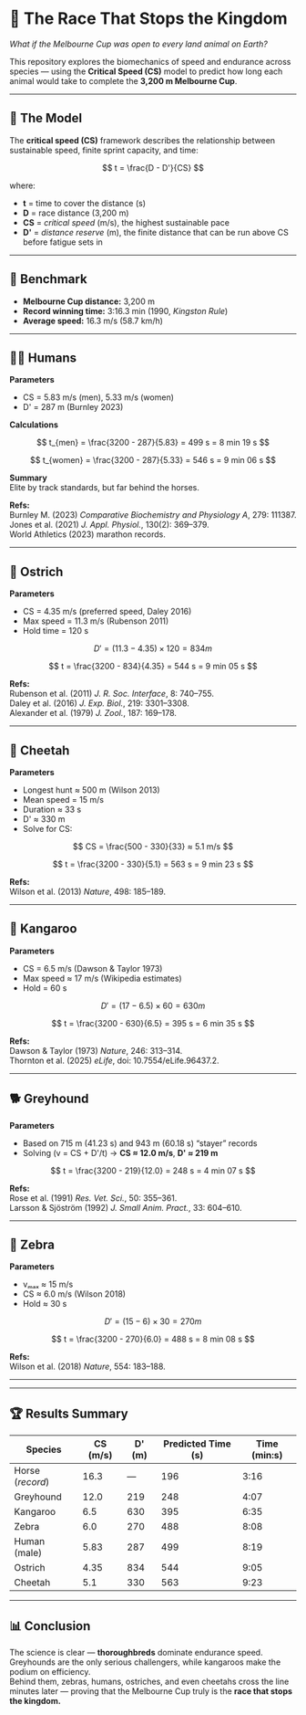 # 🏇 The Race That Stops the Kingdom
*What if the Melbourne Cup was open to every land animal on Earth?*

This repository explores the biomechanics of speed and endurance across species — using the **Critical Speed (CS)** model to predict how long each animal would take to complete the **3,200 m Melbourne Cup**.

---

## 📐 The Model

The **critical speed (CS)** framework describes the relationship between sustainable speed, finite sprint capacity, and time:

$$
t = \frac{D - D'}{CS}
$$

where:  
- **t** = time to cover the distance (s)  
- **D** = race distance (3,200 m)  
- **CS** = *critical speed* (m/s), the highest sustainable pace  
- **D'** = *distance reserve* (m), the finite distance that can be run above CS before fatigue sets in  

---

## 🏁 Benchmark

- **Melbourne Cup distance:** 3,200 m  
- **Record winning time:** 3:16.3 min (1990, *Kingston Rule*)  
- **Average speed:** 16.3 m/s (58.7 km/h)

---

## 🧍‍♂️ Humans

**Parameters**  
- CS = 5.83 m/s (men), 5.33 m/s (women)  
- D' = 287 m (Burnley 2023)

**Calculations**

$$
t_{men} = \frac{3200 - 287}{5.83} = 499 s = 8 min 19 s
$$

$$
t_{women} = \frac{3200 - 287}{5.33} = 546 s = 9 min 06 s
$$

**Summary**  
Elite by track standards, but far behind the horses.

**Refs:**  
Burnley M. (2023) *Comparative Biochemistry and Physiology A*, 279: 111387.  
Jones et al. (2021) *J. Appl. Physiol.*, 130(2): 369–379.  
World Athletics (2023) marathon records.

---

## 🦩 Ostrich

**Parameters**  
- CS = 4.35 m/s (preferred speed, Daley 2016)  
- Max speed = 11.3 m/s (Rubenson 2011)  
- Hold time = 120 s  

$$
D' = (11.3 - 4.35) \times 120 = 834 m
$$

$$
t = \frac{3200 - 834}{4.35} = 544 s = 9 min 05 s
$$

**Refs:**  
Rubenson et al. (2011) *J. R. Soc. Interface*, 8: 740–755.  
Daley et al. (2016) *J. Exp. Biol.*, 219: 3301–3308.  
Alexander et al. (1979) *J. Zool.*, 187: 169–178.

---

## 🐆 Cheetah

**Parameters**  
- Longest hunt ≈ 500 m (Wilson 2013)  
- Mean speed = 15 m/s  
- Duration ≈ 33 s  
- D' ≈ 330 m  
- Solve for CS:

$$
CS = \frac{500 - 330}{33} ≈ 5.1 m/s
$$

$$
t = \frac{3200 - 330}{5.1} = 563 s = 9 min 23 s
$$

**Refs:**  
Wilson et al. (2013) *Nature*, 498: 185–189.

---

## 🦘 Kangaroo

**Parameters**  
- CS = 6.5 m/s (Dawson & Taylor 1973)  
- Max speed ≈ 17 m/s (Wikipedia estimates)  
- Hold = 60 s  

$$
D' = (17 - 6.5) \times 60 = 630 m
$$

$$
t = \frac{3200 - 630}{6.5} = 395 s = 6 min 35 s
$$

**Refs:**  
Dawson & Taylor (1973) *Nature*, 246: 313–314.  
Thornton et al. (2025) *eLife*, doi: 10.7554/eLife.96437.2.

---

## 🐕 Greyhound

**Parameters**  
- Based on 715 m (41.23 s) and 943 m (60.18 s) “stayer” records  
- Solving \(v = CS + D'/t\) → **CS ≈ 12.0 m/s**, **D' ≈ 219 m**

$$
t = \frac{3200 - 219}{12.0} = 248 s = 4 min 07 s
$$

**Refs:**  
Rose et al. (1991) *Res. Vet. Sci.*, 50: 355–361.  
Larsson & Sjöström (1992) *J. Small Anim. Pract.*, 33: 604–610.

---

## 🦓 Zebra

**Parameters**  
- vₘₐₓ ≈ 15 m/s  
- CS ≈ 6.0 m/s (Wilson 2018)  
- Hold ≈ 30 s  

$$
D' = (15 - 6) \times 30 = 270 m
$$

$$
t = \frac{3200 - 270}{6.0} = 488 s = 8 min 08 s
$$

**Refs:**  
Wilson et al. (2018) *Nature*, 554: 183–188.

---



---

## 🏆 Results Summary

| Species | CS (m/s) | D' (m) | Predicted Time (s) | Time (min:s) |
|----------|-----------|--------|--------------------|---------------|
| Horse (*record*) | 16.3 | — | 196 | 3:16 |
| Greyhound | 12.0 | 219 | 248 | 4:07 |
| Kangaroo | 6.5 | 630 | 395 | 6:35 |
| Zebra | 6.0 | 270 | 488 | 8:08 |
| Human (male) | 5.83 | 287 | 499 | 8:19 |
| Ostrich | 4.35 | 834 | 544 | 9:05 |
| Cheetah | 5.1 | 330 | 563 | 9:23 |

---

## 📊 Conclusion

The science is clear — **thoroughbreds** dominate endurance speed.  
Greyhounds are the only serious challengers, while kangaroos make the podium on efficiency.  
Behind them, zebras, humans, ostriches, and even cheetahs cross the line minutes later — proving that the Melbourne Cup truly is the **race that stops the kingdom.**

